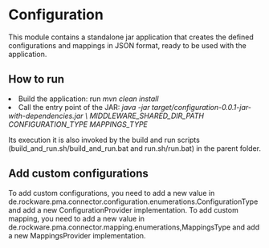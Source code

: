 # Configuration

This module contains a standalone jar application that creates the defined configurations and mappings in JSON format,
ready to be used with the application.

## How to run

<li>Build the application: run <i>mvn clean install</i>
<li>Call the entry point of the JAR: <i>java -jar target/configuration-0.0.1-jar-with-dependencies.jar \
MIDDLEWARE_SHARED_DIR_PATH CONFIGURATION_TYPE MAPPINGS_TYPE</i>

Its execution it is also invoked by the build and run scripts (build_and_run.sh/build_and_run.bat and run.sh/run.bat) in
the parent folder.

## Add custom configurations

To add custom configurations, you need to add a new value in
de.rockware.pma.connector.configuration.enumerations.ConfigurationType and add a new ConfigurationProvider
implementation.
To add custom mapping, you need to add a new value in de.rockware.pma.connector.mapping.enumerations,MappingsType and
add a new MappingsProvider implementation.
